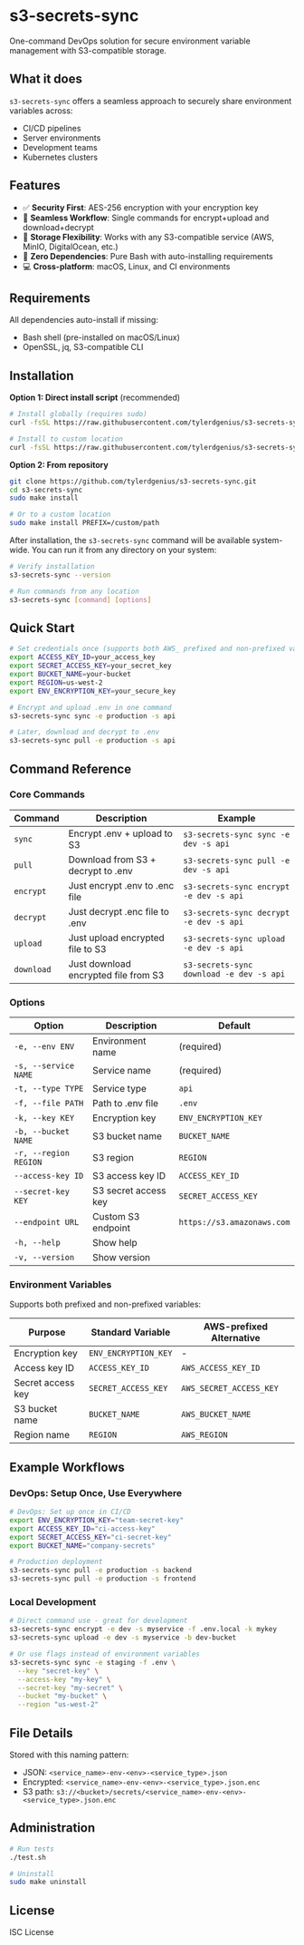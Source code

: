 # s3-secrets-sync

One-command DevOps solution for secure environment variable management with S3-compatible storage.

## What it does

`s3-secrets-sync` offers a seamless approach to securely share environment variables across:
- CI/CD pipelines
- Server environments
- Development teams
- Kubernetes clusters

## Features

- ✅ **Security First**: AES-256 encryption with your encryption key
- 🔄 **Seamless Workflow**: Single commands for encrypt+upload and download+decrypt
- 🔌 **Storage Flexibility**: Works with any S3-compatible service (AWS, MinIO, DigitalOcean, etc.)
- 🧰 **Zero Dependencies**: Pure Bash with auto-installing requirements
- 💻 **Cross-platform**: macOS, Linux, and CI environments

## Requirements

All dependencies auto-install if missing:
- Bash shell (pre-installed on macOS/Linux)
- OpenSSL, jq, S3-compatible CLI

## Installation

**Option 1: Direct install script** (recommended)
```bash
# Install globally (requires sudo)
curl -fsSL https://raw.githubusercontent.com/tylerdgenius/s3-secrets-sync/main/install.sh | sudo bash

# Install to custom location
curl -fsSL https://raw.githubusercontent.com/tylerdgenius/s3-secrets-sync/main/install.sh | bash -s -- --prefix ~/local
```

**Option 2: From repository**
```bash
git clone https://github.com/tylerdgenius/s3-secrets-sync.git
cd s3-secrets-sync
sudo make install

# Or to a custom location
sudo make install PREFIX=/custom/path
```

After installation, the `s3-secrets-sync` command will be available system-wide. You can run it from any directory on your system:

```bash
# Verify installation
s3-secrets-sync --version

# Run commands from any location
s3-secrets-sync [command] [options]
```

## Quick Start

```bash
# Set credentials once (supports both AWS_ prefixed and non-prefixed variables)
export ACCESS_KEY_ID=your_access_key
export SECRET_ACCESS_KEY=your_secret_key
export BUCKET_NAME=your-bucket
export REGION=us-west-2
export ENV_ENCRYPTION_KEY=your_secure_key

# Encrypt and upload .env in one command
s3-secrets-sync sync -e production -s api

# Later, download and decrypt to .env
s3-secrets-sync pull -e production -s api
```

## Command Reference

### Core Commands

| Command    | Description                           | Example                                      |
|------------|---------------------------------------|----------------------------------------------|
| `sync`     | Encrypt .env + upload to S3           | `s3-secrets-sync sync -e dev -s api`         |
| `pull`     | Download from S3 + decrypt to .env    | `s3-secrets-sync pull -e dev -s api`         |
| `encrypt`  | Just encrypt .env to .enc file        | `s3-secrets-sync encrypt -e dev -s api`      |
| `decrypt`  | Just decrypt .enc file to .env        | `s3-secrets-sync decrypt -e dev -s api`      |
| `upload`   | Just upload encrypted file to S3      | `s3-secrets-sync upload -e dev -s api`       |
| `download` | Just download encrypted file from S3  | `s3-secrets-sync download -e dev -s api`     |

### Options

| Option                 | Description                                | Default               |
|------------------------|--------------------------------------------|-------------------------|
| `-e, --env ENV`        | Environment name                           | (required)              |
| `-s, --service NAME`   | Service name                               | (required)              |
| `-t, --type TYPE`      | Service type                               | `api`                   |
| `-f, --file PATH`      | Path to .env file                          | `.env`                  |
| `-k, --key KEY`        | Encryption key                             | `ENV_ENCRYPTION_KEY`    |
| `-b, --bucket NAME`    | S3 bucket name                             | `BUCKET_NAME`           |
| `-r, --region REGION`  | S3 region                                  | `REGION`                |
| `--access-key ID`      | S3 access key ID                           | `ACCESS_KEY_ID`         |
| `--secret-key KEY`     | S3 secret access key                       | `SECRET_ACCESS_KEY`     |
| `--endpoint URL`       | Custom S3 endpoint                         | `https://s3.amazonaws.com` |
| `-h, --help`           | Show help                                  |                         |
| `-v, --version`        | Show version                               |                         |

### Environment Variables

Supports both prefixed and non-prefixed variables:

| Purpose              | Standard Variable     | AWS-prefixed Alternative    |
|----------------------|-----------------------|----------------------------|
| Encryption key       | `ENV_ENCRYPTION_KEY`  | -                          |
| Access key ID        | `ACCESS_KEY_ID`       | `AWS_ACCESS_KEY_ID`        |
| Secret access key    | `SECRET_ACCESS_KEY`   | `AWS_SECRET_ACCESS_KEY`    |
| S3 bucket name       | `BUCKET_NAME`         | `AWS_BUCKET_NAME`          |
| Region name          | `REGION`              | `AWS_REGION`               |

## Example Workflows

### DevOps: Setup Once, Use Everywhere

```bash
# DevOps: Set up once in CI/CD
export ENV_ENCRYPTION_KEY="team-secret-key"
export ACCESS_KEY_ID="ci-access-key"
export SECRET_ACCESS_KEY="ci-secret-key"
export BUCKET_NAME="company-secrets"

# Production deployment
s3-secrets-sync pull -e production -s backend
s3-secrets-sync pull -e production -s frontend
```

### Local Development

```bash
# Direct command use - great for development
s3-secrets-sync encrypt -e dev -s myservice -f .env.local -k mykey
s3-secrets-sync upload -e dev -s myservice -b dev-bucket

# Or use flags instead of environment variables
s3-secrets-sync sync -e staging -f .env \
  --key "secret-key" \
  --access-key "my-key" \
  --secret-key "my-secret" \
  --bucket "my-bucket" \
  --region "us-west-2"
```

## File Details

Stored with this naming pattern:
- JSON: `<service_name>-env-<env>-<service_type>.json`
- Encrypted: `<service_name>-env-<env>-<service_type>.json.enc`
- S3 path: `s3://<bucket>/secrets/<service_name>-env-<env>-<service_type>.json.enc`

## Administration

```bash
# Run tests
./test.sh

# Uninstall
sudo make uninstall
```

## License

ISC License

